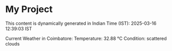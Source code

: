 # My Project

This content is dynamically generated in Indian Time (IST): 2025-03-16 12:39:03 IST


Current Weather in Coimbatore:
Temperature: 32.88 °C
Condition: scattered clouds
